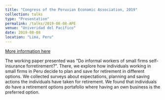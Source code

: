 ```yaml
---
title: "Congress of the Peruvian Economic Association, 2019"
collection: talks
type: "Presentation"
permalink: /talks/2019-08-08-APE
venue: "Univeridad del Pacífico"
date: 2019-08-08
location: "Lima, Peru"
---
```

[More information here](http://perueconomics.org/congreso-anual-ape-2019)

The working paper presented was "Do informal workers of small firms self-insurance forretirement?". There, we explore how individuals working in small firms in Peru decide to plan and save for retirement in different options. We collected surveys about expectations, planning and saving actions the individuals have taken for retirement. We found that individuals do have a retirement options portafolio where having an own business is the preferred option.

